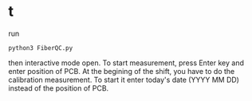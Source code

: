 # t
run
```
python3 FiberQC.py
```
then interactive mode open.
To start measurement, press Enter key and enter position of PCB.
At the begining of the shift, you have to do the calibration measurement.
To start it enter today's date (YYYY MM DD) instead of the position of PCB. 
